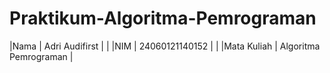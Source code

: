 # Praktikum-Algoritma-Pemrograman
|Nama          |  Adri Audifirst         |
|
|NIM           |  24060121140152         |
|
|Mata Kuliah   |  Algoritma Pemrograman  |
